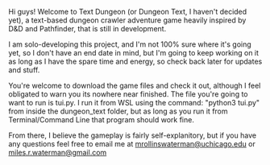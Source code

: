 Hi guys! Welcome to Text Dungeon (or Dungeon Text, I haven't decided yet), a text-based dungeon crawler adventure game heavily inspired by D&D and Pathfinder, that is still in development. 

I am solo-developing this project, and I'm not 100% sure where it's going yet, so I don't have an end date in mind, 
but I'm going to keep working on it as long as I have the spare time and energy, so check back later for updates and stuff.

You're welcome to download the game files and check it out, although I feel obligated to warn you its nowhere near finished. 
The file you're going to want to run is tui.py. I run it from WSL using the command: "python3 tui.py" from inside the dungeon_text
folder, but as long as you run it from Terminal/Command Line that program should work fine. 

From there, I believe the gameplay is fairly self-explanitory, but if you have any questions feel free to email me at 
mrollinswaterman@uchicago.edu or miles.r.waterman@gmail.com


